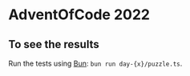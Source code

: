 # AdventOfCode 2022

## To see the results
Run the tests using [Bun](https://bun.sh): `bun run day-{x}/puzzle.ts`.
